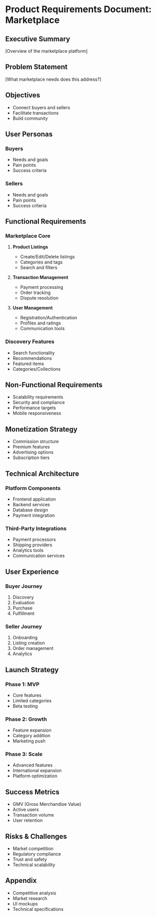 # Product Requirements Document: Marketplace

## Executive Summary

[Overview of the marketplace platform]

## Problem Statement

[What marketplace needs does this address?]

## Objectives

- Connect buyers and sellers
- Facilitate transactions
- Build community

## User Personas

### Buyers

- Needs and goals
- Pain points
- Success criteria

### Sellers

- Needs and goals
- Pain points
- Success criteria

## Functional Requirements

### Marketplace Core

1. **Product Listings**
   - Create/Edit/Delete listings
   - Categories and tags
   - Search and filters

2. **Transaction Management**
   - Payment processing
   - Order tracking
   - Dispute resolution

3. **User Management**
   - Registration/Authentication
   - Profiles and ratings
   - Communication tools

### Discovery Features

- Search functionality
- Recommendations
- Featured items
- Categories/Collections

## Non-Functional Requirements

- Scalability requirements
- Security and compliance
- Performance targets
- Mobile responsiveness

## Monetization Strategy

- Commission structure
- Premium features
- Advertising options
- Subscription tiers

## Technical Architecture

### Platform Components

- Frontend application
- Backend services
- Database design
- Payment integration

### Third-Party Integrations

- Payment processors
- Shipping providers
- Analytics tools
- Communication services

## User Experience

### Buyer Journey

1. Discovery
2. Evaluation
3. Purchase
4. Fulfillment

### Seller Journey

1. Onboarding
2. Listing creation
3. Order management
4. Analytics

## Launch Strategy

### Phase 1: MVP

- Core features
- Limited categories
- Beta testing

### Phase 2: Growth

- Feature expansion
- Category addition
- Marketing push

### Phase 3: Scale

- Advanced features
- International expansion
- Platform optimization

## Success Metrics

- GMV (Gross Merchandise Value)
- Active users
- Transaction volume
- User retention

## Risks & Challenges

- Market competition
- Regulatory compliance
- Trust and safety
- Technical scalability

## Appendix

- Competitive analysis
- Market research
- UI mockups
- Technical specifications
